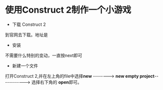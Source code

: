 # 使用Construct 2制作一个小游戏

* 下载 Construct 2

到官网去下载。地址是[](https://www.scirra.com/construct2)

* 安装

不需要什么特别的变动，一直按next即可

* 新建一个文件

打开Construct 2,并在左上角的file中选择**new** --------> **new empty project**------------> 选择右下角的 **open**即可。




